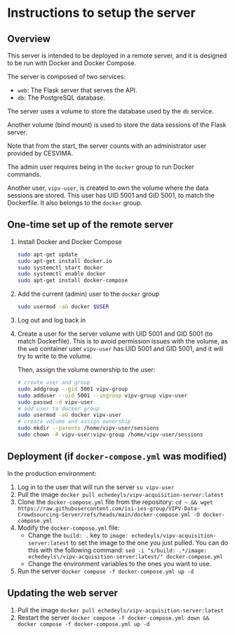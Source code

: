 # Instructions to setup the server
## Overview
This server is intended to be deployed in a remote server, and it is designed to be run with Docker and Docker Compose.

The server is composed of two services:
- `web`: The Flask server that serves the API.
- `db`: The PostgreSQL database.

The server uses a volume to store the database used by the `db` service.

Another volume (bind mount) is used to store the data sessions of the Flask server.

Note that from the start, the server counts with an administrator user provided by CESVIMA.

The admin user requires being in the `docker` group to run Docker commands.

Another user, `vipv-user`, is created to own the volume where the data sessions are stored. This user has UID 5001 and GID 5001, to match the Dockerfile. It also belongs to the `docker` group.

## One-time set up of the remote server
1. Install Docker and Docker Compose
    ```bash
    sudo apt-get update
    sudo apt-get install docker.io
    sudo systemctl start docker
    sudo systemctl enable docker
    sudo apt-get install docker-compose
    ```
2. Add the current (admin) user to the `docker` group
    ```bash
    sudo usermod -aG docker $USER
    ```
3. Log out and log back in
4. Create a user for the server volume with UID 5001 and GID 5001 (to match Dockerfile).
    This is to avoid permission issues with the volume, as the `web` container user `vipv-user` has UID 5001 and GID 5001, and it will try to write to the volume.

    Then, assign the volume ownership to the user:
    ```bash
    # create user and group
    sudo addgroup --gid 5001 vipv-group
    sudo adduser --uid 5001 --ingroup vipv-group vipv-user
    sudo passwd -d vipv-user
    # add user to docker group
    sudo usermod -aG docker vipv-user
    # create volume and assign ownership
    sudo mkdir --parents /home/vipv-user/sessions
    sudo chown -R vipv-user:vipv-group /home/vipv-user/sessions
    ```

## Deployment (if `docker-compose.yml` was modified)
In the production environment:

1. Log in to the user that will run the server
    `su vipv-user`
2. Pull the image
    `docker pull echedeyls/vipv-acquisition-server:latest`
3. Clone the `docker-compose.yml` file from the repository:
    `cd ~ && wget https://raw.githubusercontent.com/isi-ies-group/VIPV-Data-Crowdsourcing-Server/refs/heads/main/docker-compose.yml -O docker-compose.yml`
4. Modify the `docker-compose.yml` file:
    - Change the `build: .` key to `image: echedeyls/vipv-acquisition-server:latest` to set the image to the one you just pulled. You can do this with the following command:
    `sed -i "s/build: .*/image: echedeyls\/vipv-acquisition-server:latest/" docker-compose.yml`
    - Change the environment variables to the ones you want to use.
5. Run the server
    `docker compose -f docker-compose.yml up -d`

## Updating the web server
1. Pull the image
    `docker pull echedeyls/vipv-acquisition-server:latest`
2. Restart the server
    `docker compose -f docker-compose.yml down && docker compose -f docker-compose.yml up -d`
